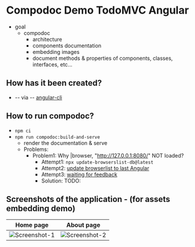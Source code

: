 # Compodoc Demo TodoMVC Angular

* goal
    * compodoc
        * architecture
        * components documentation
        * embedding images
        * document methods & properties of components, classes, interfaces, etc...

## How has it been created?
* -- via -- [angular-cli](https://github.com/angular/angular-cli)

## How to run compodoc?
* `npm ci`
* `npm run compodoc:build-and-serve`
  * render the documentation & serve
  * Problems:
    * Problem1: Why |browser, "http://127.0.0.1:8080/" NOT loaded?
      * Attempt1: `npx update-browserslist-db@latest`
      * Attempt2: [update browserlist to last Angular](https://angular.dev/reference/versions#browser-support)
      * Attempt3: [waiting for feedback](https://github.com/compodoc/compodoc-demo-todomvc-angular/issues/43)
      * Solution: TODO:

## Screenshots of the application - (for assets embedding demo)

| Home page                             | About page                             |
| ------------------------------------- | -------------------------------------- |
| ![Screenshot-1](screenshots/home.png) | ![Screenshot-2](screenshots/about.png) |
